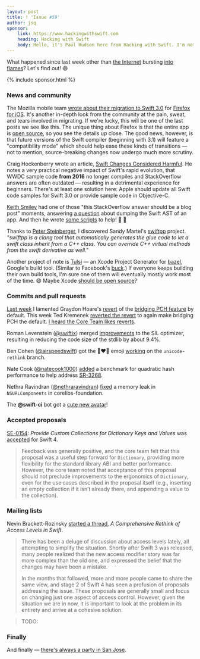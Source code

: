 ```yaml
---
layout: post
title: ! 'Issue #59'
author: jsq
sponsor:
    link: https://www.hackingwithswift.com
    heading: Hacking with Swift
    body: Hello, it's Paul Hudson here from Hacking with Swift. I'm not going to use this spot to sell you stuff, I just wanted to help support this awesome newsletter. Thanks for all your hard work, Jesse and co!
---
```


What happened since last week other than [the Internet](https://blog.cloudflare.com/incident-report-on-memory-leak-caused-by-cloudflare-parser-bug/) bursting [into flames](https://security.googleblog.com/2017/02/announcing-first-sha1-collision.html)? Let's find out! 😄

<!--excerpt-->

{% include sponsor.html %}

### News and community

The Mozilla mobile team [wrote about their migration to Swift 3.0](https://mozilla-mobile.github.io/ios/firefox/swift/core/2017/02/22/migrating-to-swift-3.0.html) for [Firefox for iOS](https://github.com/mozilla-mobile/firefox-ios). It's another in-depth look from the community at the pain, sweat, and tears involved in migrating. If we're lucky, this will be one of the last posts we see like this. The unique thing about Firefox is that the entire app is [open source](https://github.com/mozilla-mobile/firefox-ios), so you see the details up close. The good news, however, is that future versions of the Swift compiler (beginning with 3.1) will feature a "compatibility mode" which should help ease these kinds of transitions &mdash; not to mention, source-breaking changes now undergo much more scrutiny.

Craig Hockenberry wrote an article, [Swift Changes Considered Harmful](http://furbo.org/2017/02/17/swift-changes-considered-harmful/). He notes a very practical negative impact of Swift's rapid evolution, that  WWDC sample code **from 2016** no longer compiles and StackOverflow answers are often outdated &mdash; resulting in a detrimental experience for beginners. There's at least one solution here: Apple should update all Swift code samples for Swift 3.0 or provide sample code in Objective-C.

[Keith Smiley](https://twitter.com/SmileyKeith/status/835677088724049921) had one of those "this StackOverflow answer should be a blog post" moments, answering [a question](http://stackoverflow.com/questions/37847271/is-it-possible-to-dump-the-ast-while-building-an-xcode-project/42463996#42463996) about dumping the Swift AST of an app. And then he wrote [some scripts](https://github.com/keith/xcode-ast-dump) to help! 👏 🙌

Thanks to [Peter Steinberger](https://twitter.com/steipete/status/835043149840068608), I discovered Sandy Martel's [swiftpp](https://github.com/sandym/swiftpp) project. *"swiftpp is a clang tool that automatically generates the glue code to let a swift class inherit from a C++ class. You can override C++ virtual methods from the swift derivative as well."*

Another project of note is [Tulsi](https://github.com/bazelbuild/tulsi) &mdash; an Xcode Project Generator for [bazel](https://github.com/bazelbuild/bazel), Google's build tool. (Similar to Facebook's [buck](https://github.com/facebook/buck).) If everyone keeps building their own build tools, I'm sure one of them will eventually mostly work most of the time. 😄 Maybe Xcode [should be open source](http://isxcodeopensourceyet.github.io)?

### Commits and pull requests

[Last week](/issue-58/) I lamented Graydon Hoare's [revert](https://github.com/apple/swift/pull/7676) of the [bridging PCH feature](https://swift.org/blog/bridging-pch/) by default. This week Ted Kremenek [reverted the revert](https://github.com/apple/swift/pull/7763) to again make bridging PCH the default. [I heard the Core Team likes reverts](https://cdn.meme.am/cache/instances/folder609/500x/67178609.jpg).

Roman Levenstein ([@swiftix](https://github.com/swiftix)) merged [improvements](https://github.com/apple/swift/pull/7751) to the SIL optimizer, resulting in reducing the code size of the stdlib by about 9.4%.

Ben Cohen ([@airspeedswift](https://github.com/airspeedswift)) got the 👩‍❤️‍👩 emoji [working](https://github.com/apple/swift/commit/ad080c1db3dd15a129deab2de0f8956b5df58e22) on the `unicode-rethink` branch.

Nate Cook ([@natecook1000](https://github.com/natecook1000)) [added](https://github.com/apple/swift/pull/7617) a benchmark for quadratic hash performance to help address [SR-3268](https://bugs.swift.org/browse/SR-3268).

Nethra Ravindran ([@nethraravindran](https://github.com/nethraravindran)) [fixed](https://github.com/apple/swift-corelibs-foundation/pull/897) a memory leak in `NSURLComponents` in corelibs-foundation.

The **@swift-ci** bot got a [cute new avatar](https://github.com/swift-ci)!

### Accepted proposals

[SE-0154](https://github.com/apple/swift-evolution/blob/master/proposals/0154-dictionary-key-and-value-collections.md): *Provide Custom Collections for Dictionary Keys and Values* was [accepted](https://lists.swift.org/pipermail/swift-evolution-announce/2017-February/000324.html) for Swift 4.

> Feedback was generally positive, and the core team felt that this proposal was a useful step forward for `Dictionary`, providing more flexibility for the standard library ABI and better performance. However, the core team noted that acceptance of this proposal should not preclude improvements to the ergonomics of `Dictionary`, even for the use cases described in the proposal itself (e.g., inserting an empty collection if it isn’t already there, and appending a value to the collection).

### Mailing lists

Nevin Brackett-Rozinsky [started a thread](https://lists.swift.org/pipermail/swift-evolution/Week-of-Mon-20170220/033112.html), *A Comprehensive Rethink of Access Levels in Swift*.

> There has been a deluge of discussion about access levels lately, all attempting to simplify the situation. Shortly after Swift 3 was released, many people realized that the new access modifier story was far more complex than the old one, and expressed the belief that the changes may have been a mistake.
>
> In the months that followed, more and more people came to share the same view, and stage 2 of Swift 4 has seen a profusion of proposals addressing the issue. These proposals are generally small and focus on changing just one aspect of access control. However, given the situation we are in now, it is important to look at the problem in its entirety and arrive at a cohesive solution.

> TODO:

### Finally

And finally &mdash; [there's always a party in San Jose](https://twitter.com/jckarter/status/835358654593290240).
